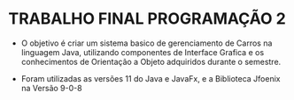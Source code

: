 # TRABALHO FINAL PROGRAMAÇÃO 2 

- O objetivo é criar um sistema basico de gerenciamento de Carros na linguagem Java,
utilizando componentes de Interface Grafica e os conhecimentos de Orientação a Objeto adquiridos 
durante o semestre.

- Foram utilizadas as versões 11 do Java e JavaFx, e a Biblioteca Jfoenix na Versão 9-0-8












